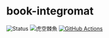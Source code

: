 # book-integromat

![Status](https://img.shields.io/badge/%E6%8A%80%E8%A1%93%E6%9B%B8%E5%85%B8XX-%E6%BA%96%E5%82%99%E4%B8%AD-yellow)
![虎空棘魚](https://img.shields.io/badge/%E8%99%8E-%E7%A9%BA%E6%A3%98%E9%AD%9A-green)
[![GitHub Actions](https://github.com/srz-zumix/book-integromat/workflows/GitHub%20Actions/badge.svg?branch=main)](https://github.com/srz-zumix/book-integromat/actions?query=workflow%3A%22GitHub+Actions%22)
